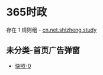 # 365时政

存在 1 规则组 - [cn.net.shizheng.study](/src/apps/cn.net.shizheng.study.ts)

## 未分类-首页广告弹窗

- [快照-0](https://i.gkd.li/i/12708731)
